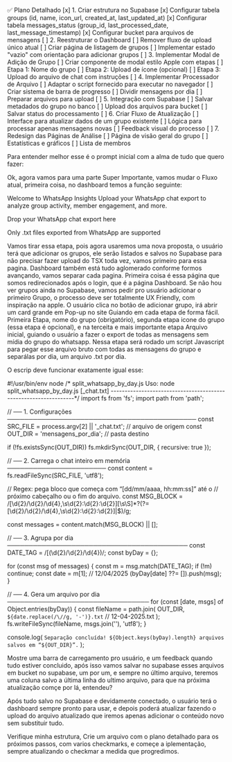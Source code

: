 ✅ Plano Detalhado
[x] 1. Criar estrutura no Supabase
[x] Configurar tabela groups (id, name, icon_url, created_at, last_updated_at)
[x] Configurar tabela messages_status (group_id, last_processed_date, last_message_timestamp)
[x] Configurar bucket para arquivos de mensagens
[ ] 2. Reestruturar o Dashboard
[ ] Remover fluxo de upload único atual
[ ] Criar página de listagem de grupos
[ ] Implementar estado "vazio" com orientação para adicionar grupos
[ ] 3. Implementar Modal de Adição de Grupo
[ ] Criar componente de modal estilo Apple com etapas
[ ] Etapa 1: Nome do grupo
[ ] Etapa 2: Upload de ícone (opcional)
[ ] Etapa 3: Upload do arquivo de chat com instruções
[ ] 4. Implementar Processador de Arquivo
[ ] Adaptar o script fornecido para executar no navegador
[ ] Criar sistema de barra de progresso
[ ] Dividir mensagens por dia
[ ] Preparar arquivos para upload
[ ] 5. Integração com Supabase
[ ] Salvar metadados do grupo no banco
[ ] Upload dos arquivos para bucket
[ ] Salvar status do processamento
[ ] 6. Criar Fluxo de Atualização
[ ] Interface para atualizar dados de um grupo existente
[ ] Lógica para processar apenas mensagens novas
[ ] Feedback visual do processo
[ ] 7. Redesign das Páginas de Análise
[ ] Página de visão geral do grupo
[ ] Estatísticas e gráficos
[ ] Lista de membros

Para entender melhor esse é o prompt inicial com a alma de tudo que quero fazer:

Ok, agora vamos para uma parte Super Importante, vamos mudar o Fluxo atual, primeira coisa, no dashboard temos a função seguinte:

Welcome to WhatsApp Insights
Upload your WhatsApp chat export to analyze group activity, member engagement, and more.

Drop your WhatsApp chat export here

Only .txt files exported from WhatsApp are supported

Vamos tirar essa etapa, pois agora usaremos uma nova proposta, o usuário terá que adicionar os grupos, ele serão listados e salvos no Supabase para não precisar fazer upload do TSX toda vez, vamos primeiro para essa pagina. Dashboard também está tudo aglomerado conforme formos avançando, vamos separar cada pagina. Primeira coisa é essa página que somos redirecionados após o login, que é a página Dashboard. Se não hou ver grupos ainda no Supabase, vamos pedir pro usuário adicionar o primeiro Grupo, o processo deve ser totalmente UX Friendly, com inspiração na apple. O usuário clica no botão de adicionar grupo, irá abrir um card grande em Pop-up no site Guiando em cada etapa de forma fácil. Primeira Etapa, nome do grupo (obrigatório), segunda etapa icone do grupo (essa etapa é opcional), e na terceita e mais importante etapa Arquivo inicial, guiando o usuário a fazer o export de todas as mensagens sem mídia do grupo do whatsapp. Nessa etapa será rodado um script Javascript para pegar esse arquivo bruto com todas as mensagens do grupo e separálas por dia, um arquivo .txt por dia.

O escrip deve funcionar exatamente igual esse:

#!/usr/bin/env node
/*  split_whatsapp_by_day.js
    Uso:  node split_whatsapp_by_day.js [_chat.txt]
-----------------------------------------------------------------*/
import fs   from 'fs';
import path from 'path';

// ── 1. Configurações ────────────────────────────────────────────
const SRC_FILE  = process.argv[2] || '_chat.txt';   // arquivo de origem
const OUT_DIR   = 'mensagens_por_dia';              // pasta destino

if (!fs.existsSync(OUT_DIR)) fs.mkdirSync(OUT_DIR, { recursive: true });

// ── 2. Carrega o chat inteiro em memória ───────────────────────
const content = fs.readFileSync(SRC_FILE, 'utf8');

// Regex: pega bloco que começa com “[dd/mm/aaaa, hh:mm:ss]” até o
// próximo cabeçalho ou o fim do arquivo.
const MSG_BLOCK =
  /\[\d{2}\/\d{2}\/\d{4},\s\d{2}:\d{2}:\d{2}\][\s\S]*?(?=\[\d{2}\/\d{2}\/\d{4},\s\d{2}:\d{2}:\d{2}\]|$)/g;

const messages = content.match(MSG_BLOCK) || [];

// ── 3. Agrupa por dia ──────────────────────────────────────────
const DATE_TAG  = /\[(\d{2}\/\d{2}\/\d{4})/;
const byDay = {};

for (const msg of messages) {
  const m = msg.match(DATE_TAG);
  if (!m) continue;
  const date = m[1];                      // 12/04/2025
  (byDay[date] ??= []).push(msg);
}

// ── 4. Gera um arquivo por dia ─────────────────────────────────
for (const [date, msgs] of Object.entries(byDay)) {
  const fileName = path.join(
    OUT_DIR,
    `${date.replace(/\//g, '-')}.txt`     // 12-04-2025.txt
  );
  fs.writeFileSync(fileName, msgs.join(''), 'utf8');
}

console.log(
  `Separação concluída! ${Object.keys(byDay).length} arquivos salvos em “${OUT_DIR}”.`
);

Mostre uma barra de carregamento pro usuário, e um feedback quando tudo estiver concluido, após isso vamos salvar no supabase esses arquivos em bucket no supabase, um por um, e sempre no último arquivo, teremos uma coluna salvo a última linha do ultimo arquivo, para que na próxima atualização comçe por lá, entendeu?

Após tudo salvo no Supabase e devidamente conectado, o usuário terá o dashboard sempre pronto para usar, e depois poderá atualizar fazendo o upload do arquivo atualizado que iremos apenas adicionar o conteúdo novo sem substituir tudo.

Verifique minha estrutura, Crie um arquivo com o plano detalhado para os próximos passos, com varios checkmarks, e começe a iplementação, sempre atualizando o checkmar a medida que progredimos.  